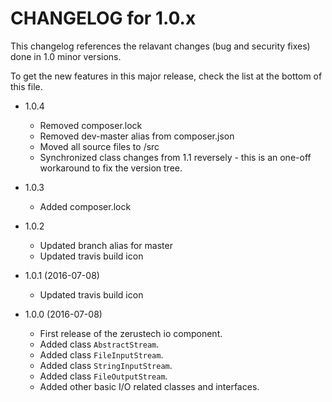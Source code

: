 CHANGELOG for 1.0.x
=====================

This changelog references the relavant changes (bug and security fixes) done in
1.0 minor versions.

To get the new features in this major release, check the list at the bottom of
this file.

* 1.0.4
    * Removed composer.lock
    * Removed dev-master alias from composer.json
    * Moved all source files to /src
    * Synchronized class changes from 1.1 reversely - this is an one-off
      workaround to fix the version tree.

* 1.0.3
    * Added composer.lock

* 1.0.2
    * Updated branch alias for master
    * Updated travis build icon

* 1.0.1 (2016-07-08)
    * Updated travis build icon

* 1.0.0 (2016-07-08)
    * First release of the zerustech io component.
    * Added class ``AbstractStream``.
    * Added class ``FileInputStream``.
    * Added class ``StringInputStream``.
    * Added class ``FileOutputStream``.
    * Added other basic I/O related classes and interfaces.
